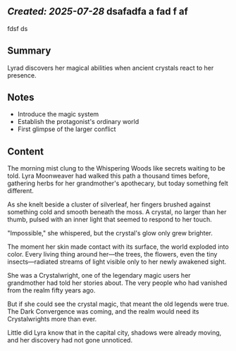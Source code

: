 *Created: 2025-07-28*
dsafadfa a fad f af 
---
fdsf ds
## Summary
Lyrad discovers her magical abilities when ancient crystals react to her presence.

## Notes
- Introduce the magic system
- Establish the protagonist's ordinary world
- First glimpse of the larger conflict


## Content

The morning mist clung to the Whispering Woods like secrets waiting to be told. Lyra Moonweaver had walked this path a thousand times before, gathering herbs for her grandmother's apothecary, but today something felt different.

As she knelt beside a cluster of silverleaf, her fingers brushed against something cold and smooth beneath the moss. A crystal, no larger than her thumb, pulsed with an inner light that seemed to respond to her touch.

"Impossible," she whispered, but the crystal's glow only grew brighter.

The moment her skin made contact with its surface, the world exploded into color. Every living thing around her—the trees, the flowers, even the tiny insects—radiated streams of light visible only to her newly awakened sight.

She was a Crystalwright, one of the legendary magic users her grandmother had told her stories about. The very people who had vanished from the realm fifty years ago.

But if she could see the crystal magic, that meant the old legends were true. The Dark Convergence was coming, and the realm would need its Crystalwrights more than ever.

Little did Lyra know that in the capital city, shadows were already moving, and her discovery had not gone unnoticed.
